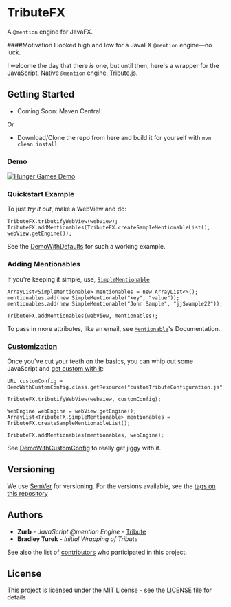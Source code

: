 # TributeFX

A `@mention` engine for JavaFX.

####Motivation
I looked high and low for a JavaFX `@mention` engine—no luck. 

I welcome the day that there *is* one, but until
then, here's a wrapper for the JavaScript, Native `@mention` engine, [Tribute.js][Tribute].

## Getting Started
* Coming Soon: Maven Central

Or

* Download/Clone the repo from here and build it for yourself with `mvn clean install`

### Demo
[![Hunger Games Demo]][Hunger Games Demo]

### Quickstart Example
To just _try it out_, make a WebView and do:

    TributeFX.tributifyWebView(webView);
    TributeFX.addMentionables(TributeFX.createSampleMentionableList(), webView.getEngine());

See the [DemoWithDefaults] for such a working example.

### Adding Mentionables
If you're keeping it simple, use, [`SimpleMentionable`]
    
    ArrayList<SimpleMentionable> mentionables = new ArrayList<>();
    mentionables.add(new SimpleMentionable("key", "value"));
    mentionables.add(new SimpleMentionable("John Sample", "jjSwample22"));
    
    TributeFX.addMentionables(webView, mentionables);

To pass in more attributes, like an email, see [`Mentionable`]'s Documentation.

### [Customization][get custom with it]
Once you've cut your teeth on the basics, you can whip out some JavaScript and [get custom with it]:

    URL customConfig = DemoWithCustomConfig.class.getResource("customTributeConfiguration.js");

    TributeFX.tributifyWebView(webView, customConfig);

    WebEngine webEngine = webView.getEngine();
    ArrayList<TributeFX.SimpleMentionable> mentionables = TributeFX.createSampleMentionableList();
    
    TributeFX.addMentionables(mentionables, webEngine);
    
See [DemoWithCustomConfig] to really get jiggy with it.

## Versioning

We use [SemVer](http://semver.org/) for versioning. For the versions available, see the [tags on this repository]

## Authors

* **Zurb** - *JavaScript @mention Engine* - [Tribute]
* **Bradley Turek** - *Initial Wrapping of Tribute*

See also the list of [contributors](https://github.com/your/project/contributors) who participated in this project.

## License

This project is licensed under the MIT License - see the [LICENSE](LICENSE) file for details

[Tribute]: https://github.com/zurb/tribute
[Hunger Games Demo]: https://i.imgur.com/yLadZRo.gif
[DemoWithDefaults]: src/main/java/tech/ugma/customcomponents/tributefx/demo/DemoWithDefaults.java
[get custom with it]: https://github.com/zurb/tribute#a-collection "See Tribute's website for all the configuration options."
[DemoWithCustomConfig]: src/main/java/tech/ugma/customcomponents/tributefx/demo/DemoWithCustomConfig.java
[`Mentionable`]: src/main/java/tech/ugma/customcomponents/tributefx/Mentionable.java
[`SimpleMentionable`]: src/main/java/tech/ugma/customcomponents/tributefx/SimpleMentionable.java
[tags on this repository]: https://github.com/TurekBot/TributeFX/tags